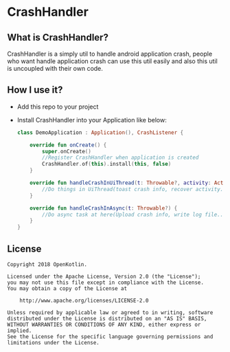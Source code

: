# CrashHandler

## What is CrashHandler?

CrashHandler is a simply util to handle android application crash, people who want handle application crash can use this util easily and also this util is uncoupled with their own code.

## How I use it?

- Add this repo to your project

- Install CrashHandler into your Application like below:

  ```kotlin
  class DemoApplication : Application(), CrashListener {
  
      override fun onCreate() {
          super.onCreate()
          //Register CrashHandler when application is created
          CrashHandler.of(this).install(this, false)
      }
  
      override fun handleCrashInUiThread(t: Throwable?, activity: Activity) {
          //Do things in UiThread(toast crash info, recover activity...)
      }
  
      override fun handleCrashInAsync(t: Throwable?) {
          //Do async task at here(Upload crash info, write log file...)
      }
  }
  ```

## License

```
Copyright 2018 OpenKotlin.

Licensed under the Apache License, Version 2.0 (the "License");
you may not use this file except in compliance with the License.
You may obtain a copy of the License at

    http://www.apache.org/licenses/LICENSE-2.0

Unless required by applicable law or agreed to in writing, software
distributed under the License is distributed on an "AS IS" BASIS,
WITHOUT WARRANTIES OR CONDITIONS OF ANY KIND, either express or implied.
See the License for the specific language governing permissions and
limitations under the License.
```
